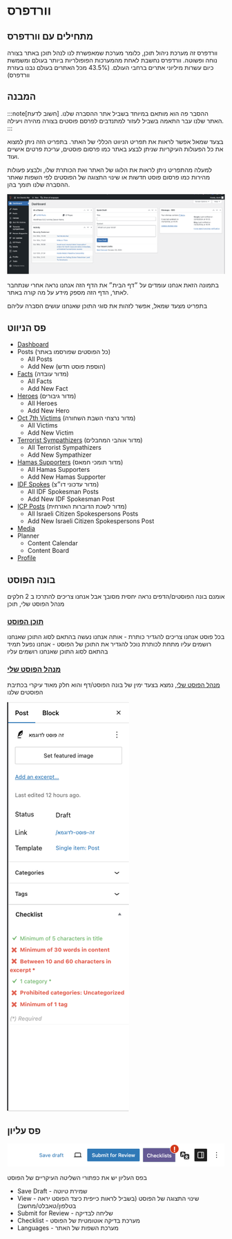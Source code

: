 # וורדפרס
## מתחילים עם וורדפרס

וורדפרס זה מערכת ניהול תוכן, כלומר מערכת שמאפשרת לנו לנהל תוכן באתר בצורה נוחה ופשוטה. וורדפרס נחשבת לאחת מהמערכות הפופולריות ביותר בעולם ומשמשת כיום עשרות מיליוני אתרים ברחבי העולם. (43.5% מכל האתרים בעולם נבנו בעזרת וורדפרס)

## המבנה

:::note[חשוב לדעת]
ההסבר פה הוא מותאם במיוחד בשביל אתר ההסברה שלנו.
האתר שלנו עבר התאמה בשביל לעזור למתנדבים לפרסם פוסטים בצורה מהירה ויעילה.
:::

בצעד שמאל אפשר לראות את תפריט הניווט הכללי של האתר. בתפריט הזה ניתן למצוא את כל הפעולות העיקריות שניתן לבצע באתר כמו פרסום פוסטים, עריכת פרטים אישיים ועוד.

למעלה מהתפריט ניתן לראות את הלוגו של האתר ואת הכותרת שלו, ולבצע פעולות מהירות כמו פרסום פוסט חדשות או שינוי התצוגה של הפוסטים לפי השפות שאתר ההסברה שלנו תומך בהן.

![alt text](image.png)

בתמונה הזאת אנחנו עומדים על ״דף הבית״ את הדף הזה אנחנו נראה אחרי שנתחבר לאתרֿ, הדף הזה מספק מידע על מה קורה באתר.

בתפריט מצעד שמאל, אפשר לזהות את סוגי התוכן שאנחנו עושים הסברה עליהם

## פס הניווט
- [Dashboard](https://iron-swords.co.il/wp-admin/index.php)
- Posts (כל הפוסטים שפורסמו באתר)
  - All Posts
  - Add New (הוספת פוסט חדש)
- [Facts](https://iron-swords.co.il/wp-admin/admin.php?page=facts-posts) (מדור עובדה)
  - All Facts
  - Add New Fact
- [Heroes](https://iron-swords.co.il/wp-admin/admin.php?page=heroes-posts) (מדור גיבורים)
  - All Heroes
  - Add New Hero
- [Oct 7th Victims](https://iron-swords.co.il/wp-admin/admin.php?page=massacre-victims-posts) (מדור נרצחי השבת השחורה)
  - All Victims
  - Add New Victim
- [Terrorist Sympathizers](https://iron-swords.co.il/wp-admin/admin.php?page=terrorist-sympathizers-posts) (מדור אוהבי המחבלים)
  - All Terrorist Sympathizers
  - Add New Sympathizer
- [Hamas Supporters](https://iron-swords.co.il/wp-admin/admin.php?page=hamas-supporters-posts) (מדור תומכי חמאס)
  - All Hamas Supporters
  - Add New Hamas Supporter
- [IDF Spokes](https://iron-swords.co.il/wp-admin/admin.php?page=idf-spokesperson-posts) (מדור עדכוני דו״צ)
  - All IDF Spokesman Posts
  - Add New IDF Spokesman Post
- [ICP Posts](https://iron-swords.co.il/wp-admin/admin.php?page=israeli-citizen-spokesperson-posts) (מדור לשכת הדוברות האזרחית)
  - All Israeli Citizen Spokespersons Posts
  - Add New Israeli Citizen Spokespersons Post
- [Media](https://iron-swords.co.il/wp-admin/upload.php)
- Planner
  - Content Calendar
  - Content Board
- [Profile](https://iron-swords.co.il/wp-admin/profile.php)

## בונה הפוסט
אומנם בונה הפוסטים/הדפים נראה יחסית מסובך אבל אנחנו צריכים להתרכז ב 2 חלקים 
מנהל הפוסט שלי, תוכן
### [תוכן הפוסט](starting/wordpess/post-layout)
בכל פוסט אנחנו צריכים להגדיר כותרת - אותה אנחנו נעשה בהתאם לסוג התוכן שאנחנו רושמים עליו
מתחת לכותרת נוכל להגדיר את התוכן של הפוסט - אנחנו נפעל תמיד בהתאם לסוג התוכן שאנחנו רושמים עליו
### [מנהל הפוסט שלי](/starting/wordpess/post/)
[מנהל הפוסט שלי](/starting/wordpess/post/), נמצא בצעד ימין של בונה הפוסט/דף והוא חלק מאוד עיקרי בכתיבת הפוסטים שלנו

![alt text](image-1.png)
## פס עליון
![alt text](image-2.png)


בפס העליון יש את כפתורי השליטה העיקריים של הפוסט
- Save Draft - שמירת טיוטה
- View - שינוי התצוגה של הפוסט (בשביל לראות כייפית כיצד הפוסט יראה בטלפון/טאבלט/מחשב)
- Submit for Review - שליחה לבדיקה
- Checklist - מערכת בדיקה אוטומטית של הפוסט
- Languages - מערכת השפות של האתר
